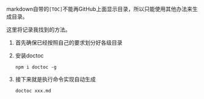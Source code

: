 markdown自带的`[TOC]`不能再GitHub上面显示目录，所以只能使用其他办法来生成目录。

这里将记录我找到的方法。

1. 首先确保已经按照自己的要求划分好各级目录

2. 安装doctoc

   ```npm
   npm i doctoc -g
   ```

3. 接下来就是执行命令实现自动生成

   ```
   doctoc xxx.md
   ```

